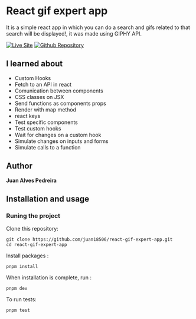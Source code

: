 # React gif expert app

It is a simple react app in which you can do a search and gifs related to that search
will be displayed!, it was made using GIPHY API.

[![Live Site](https://img.shields.io/static/v1?label=&message=Live%20Site&color=167200&style=for-the-badge)](https://juan18506.github.io/react-gif-expert-app/)
[![Github Repository](https://img.shields.io/static/v1?label=&message=Github%20Repository&color=000000&style=for-the-badge&logo=github&logoColor=white)](https://github.com/juan18506/react-gif-expert-app/)

## I learned about
  - Custom Hooks
  - Fetch to an API in react
  - Comunication between components
  - CSS classes on JSX
  - Send functions as components props
  - Render with map method
  - react keys
  - Test specific components 
  - Test custom hooks
  - Wait for changes on a custom hook
  - Simulate changes on inputs and forms
  - Simulate calls to a function

## Author 

**Juan Alves Pedreira**

## Installation and usage

### Runing the project

Clone this repository: 

```
git clone https://github.com/juan18506/react-gif-expert-app.git
cd react-gif-expert-app
```

Install packages :

```
pnpm install
```

When installation is complete, run :

```
pnpm dev
```

To run tests:

```
pnpm test
```
